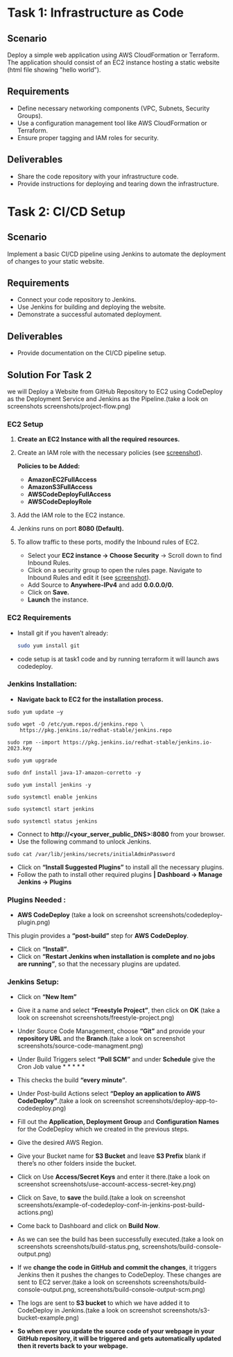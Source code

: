 # Task 1: Infrastructure as Code

## Scenario

Deploy a simple web application using AWS CloudFormation or Terraform. The application should consist of an EC2 instance hosting a static website (html file showing "hello world").

## Requirements

- Define necessary networking components (VPC, Subnets, Security Groups).
- Use a configuration management tool like AWS CloudFormation or Terraform.
- Ensure proper tagging and IAM roles for security.

## Deliverables

- Share the code repository with your infrastructure code.
- Provide instructions for deploying and tearing down the infrastructure.

# Task 2: CI/CD Setup

## Scenario

Implement a basic CI/CD pipeline using Jenkins to automate the deployment of changes to your static website.

## Requirements

- Connect your code repository to Jenkins.
- Use Jenkins for building and deploying the website.
- Demonstrate a successful automated deployment.

## Deliverables

- Provide documentation on the CI/CD pipeline setup.

## Solution For Task 2

we will Deploy a Website from GitHub Repository to EC2 using CodeDeploy as the Deployment Service and Jenkins as the Pipeline.(take a look on screenshots screenshots/project-flow.png)

### EC2 Setup

1. **Create an EC2 Instance with all the required resources.**
2. Create an IAM role with the necessary policies (see [screenshot](screenshots/iam-role-policies.png)).

   **Policies to be Added:**
   - **AmazonEC2FullAccess**
   - **AmazonS3FullAccess**
   - **AWSCodeDeployFullAccess**
   - **AWSCodeDeployRole**

3. Add the IAM role to the EC2 instance.
4. Jenkins runs on port **8080 (Default).**
5. To allow traffic to these ports, modify the Inbound rules of EC2.
   - Select your **EC2 instance -> Choose Security** -> Scroll down to find Inbound Rules.
   - Click on a security group to open the rules page. Navigate to Inbound Rules and edit it (see [screenshot](screenshots/security-group-inboud-rules.png)).
   - Add Source to **Anywhere-IPv4** and add **0.0.0.0/0.**
   - Click on **Save.**
   - **Launch** the instance.

### EC2 Requirements

- Install git if you haven’t already:

    ```bash
    sudo yum install git
    ```

- code setup is at task1 code and by running terraform it will launch aws codedeploy.

### Jenkins Installation:
- **Navigate back to EC2 for the installation process.**

```
sudo yum update –y

sudo wget -O /etc/yum.repos.d/jenkins.repo \
    https://pkg.jenkins.io/redhat-stable/jenkins.repo

sudo rpm --import https://pkg.jenkins.io/redhat-stable/jenkins.io-2023.key

sudo yum upgrade

sudo dnf install java-17-amazon-corretto -y

sudo yum install jenkins -y

sudo systemctl enable jenkins

sudo systemctl start jenkins

sudo systemctl status jenkins
```

- Connect to **http://<your_server_public_DNS>:8080** from your browser.
- Use the following command to unlock Jenkins.
```
sudo cat /var/lib/jenkins/secrets/initialAdminPassword

```

- Click on **“Install Suggested Plugins”** to install all the necessary plugins.
- Follow the path to install other required plugins
**|** **Dashboard -> Manage Jenkins -> Plugins**

### Plugins Needed :

- **AWS CodeDeploy** (take a look on screenshot screenshots/codedeploy-plugin.png)

This plugin provides a **“post-build”** step for **AWS CodeDeploy**.
- Click on **“Install”**.
- Click on **“Restart Jenkins when installation is complete and no jobs are running”**, so that the necessary plugins are updated.

### Jenkins Setup:

- Click on **“New Item”**
- Give it a name and select **“Freestyle Project”**, then click on **OK** (take a look on screenshot screenshots/freestyle-project.png)
- Under Source Code Management, choose **“Git”** and provide your **repository URL** and the **Branch**.(take a look on screenshot screenshots/source-code-managment.png)
- Under Build Triggers select **“Poll SCM”** and under **Schedule** give the Cron Job value * * * * *
- This checks the build **“every minute”**.
- Under Post-build Actions select **“Deploy an application to AWS CodeDeploy”**.(take a look on screenshot screenshots/deploy-app-to-codedeploy.png)
- Fill out the **Application, Deployment Group** and **Configuration Names** for the CodeDeploy which we created in the previous steps.
- Give the desired AWS Region.
- Give your Bucket name for **S3 Bucket** and leave **S3 Prefix** blank if there’s no other folders inside the bucket.

- Click on Use **Access/Secret Keys** and enter it there.(take a look on screenshot screenshots/use-account-access-secret-key.png)
- Click on Save, to **save** the build.(take a look on screenshot screenshots/example-of-codedeploy-conf-in-jenkins-post-build-actions.png)

- Come back to Dashboard and click on **Build Now**.
- As we can see the build has been successfully executed.(take a look on screenshots screenshots/build-status.png, screenshots/build-console-output.png)
- If we **change the code in GitHub and commit the changes**, it triggers Jenkins then it pushes the changes to CodeDeploy. These changes are sent to EC2 server.(take a look on screenshots screenshots/build-console-output.png, screenshots/build-console-output-scm.png)
- The logs are sent to **S3 bucket** to which we have added it to CodeDeploy in Jenkins.(take a look on screenshot screenshots/s3-bucket-example.png)

- **So when ever you update the source code of your webpage in your GitHub repository, it will be triggered and gets automatically updated then it reverts back to your webpage.**

